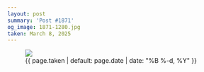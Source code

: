 ```yaml
---
layout: post
summary: 'Post #1871'
og_image: 1871-1280.jpg
taken: March 8, 2025
---
```


<figure class="post" data-src="{{ site.assets_url }}/{{ page.og_image }}" data-sub-html="#caption-1871">
<img sizes="(min-width: 700px) 50vw, calc(100vw - 2rem)" src="{{ site.assets_url }}/1871-640.jpg" srcset="{{ site.assets_url }}/1871-320.jpg 320w, {{ site.assets_url }}/1871-640.jpg 640w, {{ site.assets_url }}/1871-960.jpg 960w, {{ site.assets_url }}/1871-1280.jpg 1280w" />
<figcaption id="caption-1871">
<time>{{ page.taken | default: page.date | date: "%B %-d, %Y" }}</time>
</figcaption>
</figure>
